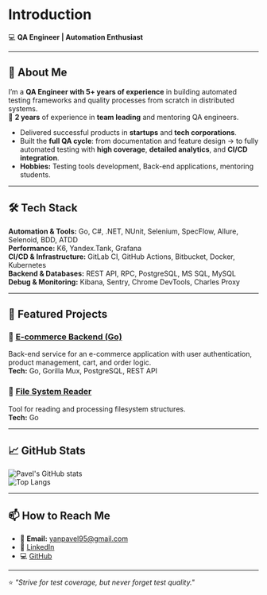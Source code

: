 # Introduction

💻 **QA Engineer | Automation Enthusiast**  

---

## 🚀 About Me  
I’m a **QA Engineer with 5+ years of experience** in building automated testing frameworks and quality processes from scratch in distributed systems.  
📌 **2 years** of experience in **team leading** and mentoring QA engineers.  

- Delivered successful products in **startups** and **tech corporations**.  
- Built the **full QA cycle**: from documentation and feature design → to fully automated testing with **high coverage**, **detailed analytics**, and **CI/CD integration**.  
- **Hobbies:** Testing tools development, Back-end applications, mentoring students.  

---

## 🛠️ Tech Stack  

**Automation & Tools:** Go, C#, .NET, NUnit, Selenium, SpecFlow, Allure, Selenoid, BDD, ATDD  
**Performance:** K6, Yandex.Tank, Grafana  
**CI/CD & Infrastructure:** GitLab CI, GitHub Actions, Bitbucket, Docker, Kubernetes  
**Backend & Databases:** REST API, RPC, PostgreSQL, MS SQL, MySQL  
**Debug & Monitoring:** Kibana, Sentry, Chrome DevTools, Charles Proxy  

---

## 📂 Featured Projects  

### 🔹 [E-commerce Backend (Go)](https://github.com/yanpavel/ecom)  
Back-end service for an e-commerce application with user authentication, product management, cart, and order logic.  
**Tech:** Go, Gorilla Mux, PostgreSQL, REST API  

### 🔹 [File System Reader](https://github.com/yanpavel/FileSystemReader)  
Tool for reading and processing filesystem structures.  
**Tech:** Go  

---

## 📈 GitHub Stats  

![Pavel's GitHub stats](https://github-readme-stats.vercel.app/api?username=yanpavel&show_icons=true&theme=github_dark)  
![Top Langs](https://github-readme-stats.vercel.app/api/top-langs/?username=yanpavel&layout=compact&theme=github_dark)  

---

## 📫 How to Reach Me  
- 📧 **Email:** yanpavel95@gmail.com  
- 💼 [LinkedIn](https://www.linkedin.com/in/yanpavel)  
- 💻 [GitHub](https://github.com/yanpavel)  

---
⭐ *"Strive for test coverage, but never forget test quality."*
